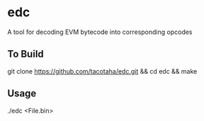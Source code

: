 # edc

A tool for decoding EVM bytecode into corresponding opcodes

## To Build

git clone https://github.com/tacotaha/edc.git && cd edc && make

## Usage

./edc <File.bin>
